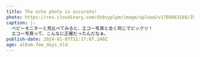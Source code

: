 ```yaml
---
title: The echo photo is accurate!
photo: https://res.cloudinary.com/dz8vyplpm/image/upload/v1705663168/IMG_8287_xag6in.jpg
caption: |-
  ベビーモニターと見比べてみると、エコー写真と全く同じでビックリ！
  エコー写真って、こんなに正確だったんだなぁ。
publish-date: 2024-01-07T11:17:07.240Z
age: album.few_days_old
---
```

